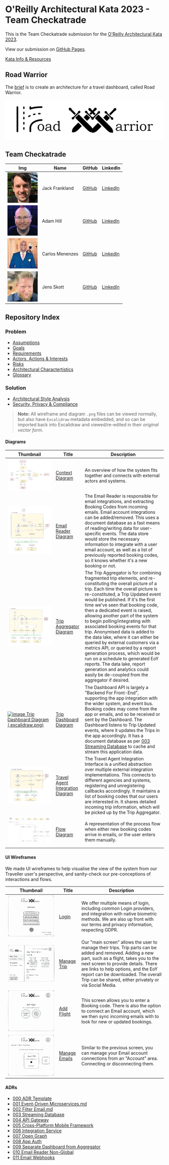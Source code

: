# O'Reilly Architectural Kata 2023 - Team Checkatrade

This is the Team Checkatrade submission for the [O'Reilly Architectural Kata 2023](https://learning.oreilly.com/live-events/architectural-katas-fall-2023/0636920097709/).

View our submission on [GitHub Pages](https://congenial-adventure-8krl2ek.pages.github.io/).

[Kata Info & Resources](event/event.md)

## Road Warrior

The [brief](event/kata-brief.md) is to create an architecture for a travel dashboard, called Road Warrior.

![image logo](./images/logo.png)

## Team Checkatrade

| Img | Name | GitHub | LinkedIn |
|-|-|-|-|
| ![image](images/team/jack.jpg) | Jack Frankland | [GitHub](https://github.com/jackfrankland) | [LinkedIn](https://www.linkedin.com/in/jackfrankland/?lipi=urn%3Ali%3Apage%3Ad_flagship3_people_connections%3BFZxCll5DQouFM6zHFN48zg%3D%3D) |
| ![image](images/team/adam.jpg) | Adam Hill | [GitHub](https://github.com/AdamDavidHill) | [LinkedIn](https://www.linkedin.com/in/adamdavidhill/) |
| ![image](images/team/carlos.jpg) | Carlos Menenzes | [GitHub](https://github.com/carlosalbertomenezes) | [LinkedIn](https://www.linkedin.com/in/carloscardosomenezes/?lipi=urn%3Ali%3Apage%3Ad_flagship3_people_connections%3BFZxCll5DQouFM6zHFN48zg%3D%3D) |
| ![image](images/team/jens.jpg) | Jens Skott | [GitHub](https://github.com/ctjens) | [LinkedIn](https://www.linkedin.com/in/jens-skott-5aa4b513/?lipi=urn%3Ali%3Apage%3Ad_flagship3_people_connections%3BFZxCll5DQouFM6zHFN48zg%3D%3D) |

## Repository Index

### Problem

- [Assumptions](problem/assumptions.md)
- [Goals](problem/goals.md)
- [Requirements](problem/requirements.md)
- [Actors, Actions & Interests](problem/actors.md)
- [Risks](problem/risks.md)
- [Architectural Charactertistics](problem/charactertistics.md)
- [Glossary](problem/glossary.md)

### Solution

- [Architectural Style Analysis](solution/architectural-style-analysis.md)
- [Security, Privacy & Compliance](solution/security-privacy-compliance.md)

> **Note:** All wireframe and diagram `.png` files can be viewed normally, but also have `Excalidraw` metadata embedded, and so can be imported back into Excalidraw and viewed/re-edited in their *original vector form*.

#### Diagrams

| Thumbnail | Title | Description |
|-----------|-------|-------------|
| [![image Context Diagram (.excalidraw.png)](/images/diagrams/context.excalidraw.png)](/images/diagrams/context.excalidraw.png)       | [Context Diagram](/images/diagrams/context.excalidraw.png) | An overview of how the system fits together and connects with external actors and systems. |
| [![image Email Reader Diagram (.excalidraw.png)](/images/diagrams/reader.excalidraw.png)](/images/diagrams/reader.excalidraw.png)       | [Email Reader Diagram](/images/diagrams/reader.excalidraw.png) | The Email Reader is responsible for email integrations, and extracting Booking Codes from incoming emails. Email account integrations can be added/removed. This uses a document database as a fast means of reading/writing data for user-specific events. The data store would store the necessary information to integrate with a user email account, as well as a list of previously reported booking codes, so it knows whether it's a new booking or not. |
| [![image Trip Aggregator Diagram (.excalidraw.png)](/images/diagrams/aggregator.excalidraw.png)](/images/diagrams/aggregator.excalidraw.png)       | [Trip Aggregator Diagram](/images/diagrams/aggregator.excalidraw.png) | The Trip Aggregator is for combining fragmented trip elements, and re-constituting the overall picture of a trip. Each time the overall picture is re-constituted, a Trip Updated event would be published. If it's the first time we've seen that booking code, then a dedicated event is raised, allowing another part of the system to begin polling/integrating with associated booking events for that trip. Anonymised data is added to the data lake, where it can either be queried by external customers via a metrics API, or queried by a report generation process, which would be run on a schedule to generated EoY reports. The data lake, report generation and analytics could easily be de-coupled from the aggregator if desired.  |
| [![image Trip Dashboard Diagram (.excalidraw.png)](/images/diagrams/dashboard.excalidraw.png)](/images/diagrams/dashboard.excalidraw.png)       | [Trip Dashboard Diagram](/images/diagrams/dashboard.excalidraw.png) | The Dashboard API is  largely a "Backend For Front-End", supporting the app integration with the wider system, and event bus. Booking codes may come from the app or emails, and so be received or sent by the Dashboard. The Dashboard listens to Trip Updated events, where it updates the Trips in the app accordingly. It has a document database as per [003 Streaming Database](solution/adrs/003-streaming-database.md) to cache and stream this application data. |
| [![image Travel Agent Interface Diagram (.excalidraw.png)](/images/diagrams/interface.excalidraw.png)](/images/diagrams/interface.excalidraw.png)       | [Travel Agent Integration Diagram](/images/diagrams/interface.excalidraw.png) | The Travel Agent Integration Interface is a unified abstraction over multiple external integration implementations. This connects to different agencies and systems, registering and unregistering callbacks accordingly. It maintains a list of booking codes that our users are interested in. It shares detailed incoming trip information, which will be picked up by the Trip Aggregator. |
| [![image Flow Diagram (.excalidraw.png)](/images/diagrams/flow.excalidraw.png)](/images/diagrams/flow.excalidraw.png)       | [Flow Diagram](/images/diagrams/flow.excalidraw.png) | A representation of the process flow when either new booking codes arrive in emails, or the user enters them manually. |

#### UI Wireframes

We made UI wireframes to help visualise the view of the system from our Traveller user's perspective, and sanity-check our pre-conceptions of interactions and flows.

| Thumbnail | Title | Description |
|-----------|-------|-------------|
| [![image Login Screen (.excalidraw.png)](/images/wireframes/ui-login.excalidraw.png)](/images/wireframes/ui-login.excalidraw.png)       | [Login](/images/wireframes/ui-login.excalidraw.png) | We offer multiple means of login, including common Login providers, and integration with native biometric methods. We are also up front with our terms and privacy information, respecting GDPR. |
| [![image Manage Trip Screen (.excalidraw.png)](/images/wireframes/ui-manage-trip.excalidraw.png)](/images/wireframes/ui-manage-trip.excalidraw.png)       | [Manage Trip](/images/wireframes/ui-manage-trip.excalidraw.png) | Our "main screen" allows the user to manage their trips. Trip parts can be added and removed. Adding a new part, such as a flight, takes you to the next screen to provide details. There are links to help options, and the EoY report can be downloaded. The overall Trip can be shared, either privately or via Social Media. |
| [![image Add Flight Screen (.excalidraw.png)](/images/wireframes/ui-add-flight.excalidraw.png)](/images/wireframes/ui-add-flight.excalidraw.png)       | [Add Flight](/images/wireframes/ui-add-flight.excalidraw.png) | This screen allows you to enter a Booking code. There is also the option to connect an Email account, which we then sync incoming emails with to look for new or updated bookings.
| [![image Manage Emails Screen (.excalidraw.png)](/images/wireframes/ui-manage-emails.excalidraw.png)](/images/wireframes/ui-manage-emails.excalidraw.png)       | [Manage Emails](/images/wireframes/ui-manage-emails.excalidraw.png) | Similar to the previous screen, you can manage your Email account connections from an "Account" area. Connecting or disconnecting them. |

#### ADRs

- [000 ADR Template](solution/adrs/000-adr-template.md)
- [001 Event-Driven Microservices.md](solution/adrs/001-event-driven-microservices.md)
- [002 Filter Email.md](solution/adrs/002-filter-email.md)
- [003 Streaming Database](solution/adrs/003-streaming-database.md)
- [004 API Gateway](solution/adrs/004-api-gateway.md)
- [005 Cross-Platform Mobile Framework](solution/adrs/005-cross-platform-mobile-framework.md)
- [006 Integration Service](solution/adrs/006-integration-service.md)
- [007 Open Graph](solution/adrs/007-open-graph.md)
- [008 App Auth](solution/adrs/008-app-auth.md)
- [009 Separate Dashboard from Aggregator](solution/adrs/009-separate-dashboard-from-aggregator.md)
- [010 Email Reader Non-Global](solution/adrs/010-email-reader-non-global.md)
- [011 Email Webhooks](solution/adrs/011-email-webhooks.md)
